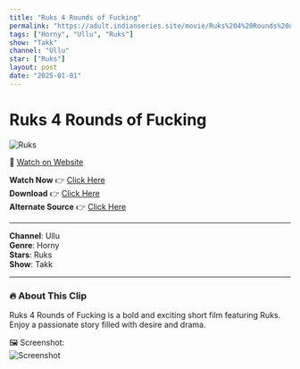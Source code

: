 ```yaml
---
title: "Ruks 4 Rounds of Fucking"
permalink: "https://adult.indianseries.site/movie/Ruks%204%20Rounds%20of%20Fucking"
tags: ["Horny", "Ullu", "Ruks"]
show: "Takk"
channel: "Ullu"
star: ["Ruks"]
layout: post
date: "2025-01-01"
---
```


# Ruks 4 Rounds of Fucking

![Ruks](https://shorts.desisins.com/wp-content/uploads/2023/10/Ruks-Horny-Four-Rounds-Takk-Ullu-DesiSins.com_.jpg)

🔗 [Watch on Website](https://adult.indianseries.site/movie/Ruks%204%20Rounds%20of%20Fucking)

**Watch Now** 👉 [Click Here](https://adult.indianseries.site/movie/Ruks%204%20Rounds%20of%20Fucking)  
**Download** 👉 [Click Here](https://adult.indianseries.site/movie/Ruks%204%20Rounds%20of%20Fucking)  
**Alternate Source** 👉 [Click Here](https://adult.indianseries.site/movie/Ruks%204%20Rounds%20of%20Fucking)

---

**Channel**: Ullu  
**Genre**: Horny  
**Stars**: Ruks  
**Show**: Takk

---

### 🔥 About This Clip

Ruks 4 Rounds of Fucking is a bold and exciting short film featuring Ruks. Enjoy a passionate story filled with desire and drama.
 
🖼️ Screenshot:  
![Screenshot](https://shorts.desisins.com/wp-content/uploads/2023/10/Ruks-Horny-Four-Rounds-Takk-Ullu-DesiSins.com_.jpg)
